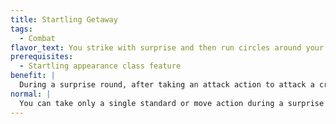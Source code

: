 ```yaml
---
title: Startling Getaway
tags:
  - Combat
flavor_text: You strike with surprise and then run circles around your foe.
prerequisites:
  - Startling appearance class feature
benefit: |
  During a surprise round, after taking an attack action to attack a creature unaware of your presence, you can take a move action to move. If you are already capable of taking both a standard and a move action in the surprise round, this feat does not grant you any additional actions.
normal: |
  You can take only a single standard or move action during a surprise round.
---
```



